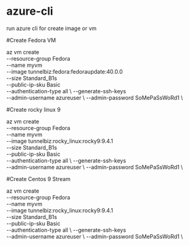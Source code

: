 # azure-cli
run azure cli for create image or vm

#Create Fedora VM

az vm create \
--resource-group Fedora \
--name myvm \
--image tunnelbiz:fedora:fedoraupdate:40.0.0 \
--size Standard_B1s \
--public-ip-sku Basic \
--authentication-type all \ 
--generate-ssh-keys \
--admin-username azureuser \ 
--admin-password SoMePaSsWoRd1 \

#Create rocky linux 9

az vm create \
--resource-group Fedora \
--name myvm \
--image tunnelbiz:rocky_linux:rocky9:9.4.1 \
--size Standard_B1s \
--public-ip-sku Basic \
--authentication-type all \ 
--generate-ssh-keys \
--admin-username azureuser \ 
--admin-password SoMePaSsWoRd1 \

#Create Centos 9 Stream 

az vm create \
--resource-group Fedora \
--name myvm \
--image tunnelbiz:rocky_linux:rocky9:9.4.1 \
--size Standard_B1s \
--public-ip-sku Basic \
--authentication-type all \ 
--generate-ssh-keys \
--admin-username azureuser \ 
--admin-password SoMePaSsWoRd1 \
